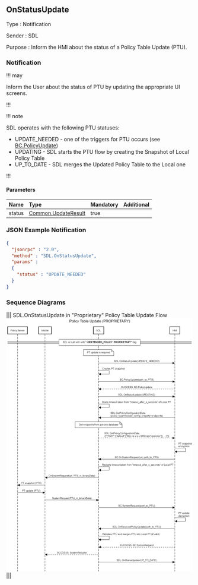 ## OnStatusUpdate

Type
: Notification

Sender
: SDL

Purpose
: Inform the HMI about the status of a Policy Table Update (PTU).

### Notification

!!! may

Inform the User about the status of PTU by updating the appropriate UI screens.

!!!

!!! note

SDL operates with the following PTU statuses:
* UPDATE_NEEDED - one of the triggers for PTU occurs (see [BC.PolicyUpdate](../../BasicCommunication/PolicyUpdate/index.md#Request))
* UPDATING - SDL starts the PTU flow by creating the Snapshot of Local Policy Table
* UP_TO_DATE - SDL merges the Updated Policy Table to the Local one

!!!

#### Parameters

|Name|Type|Mandatory|Additional|
|:---|:---|:--------|:---------|
|status|[Common.UpdateResult](../../common/enums/#updateresult)|true||

### JSON Example Notification
```json
{
  "jsonrpc" : "2.0",
  "method" : "SDL.OnStatusUpdate",
  "params" :  
  {
    "status" : "UPDATE_NEEDED"
  }
}
```

### Sequence Diagrams
|||
SDL.OnStatusUpdate in "Proprietary" Policy Table Update Flow
![OnStatusUpdate](./assets/OnStatusUpdate_in_Proprietary_PTU_flow.png)
|||
